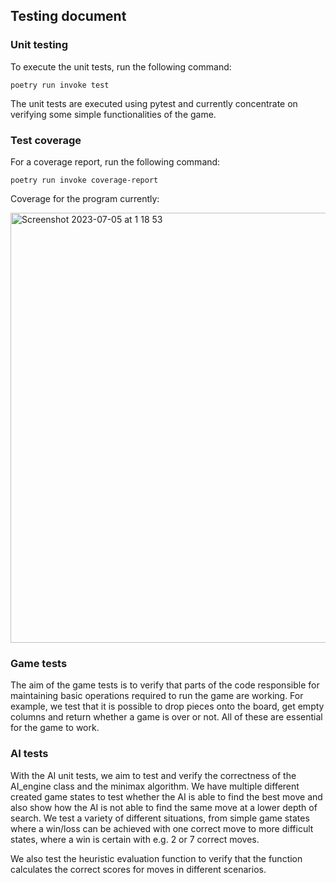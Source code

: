 ## Testing document

### Unit testing

To execute the unit tests, run the following command:

```poetry run invoke test```

The unit tests are executed using pytest and currently concentrate on verifying some simple functionalities of the game.

### Test coverage

For a coverage report, run the following command:

```poetry run invoke coverage-report```

Coverage for the program currently:

<img width="688" alt="Screenshot 2023-07-05 at 1 18 53" src="https://github.com/nicolaskivimaki/tiralabra-K23/assets/86207135/2360abd5-c5db-40c7-a558-66f1e7321c39">

### Game tests

The aim of the game tests is to verify that parts of the code responsible for maintaining basic operations required to run the game are working. For example, we test that it is possible to drop pieces onto the board, get empty columns and return whether a game is over or not. All of these are essential for the game to work.

### AI tests

With the AI unit tests, we aim to test and verify the correctness of the AI_engine class and the minimax algorithm. We have multiple different created game states to test whether the AI is able to find the best move and also show how the AI is not able to find the same move at a lower depth of search. We test a variety of different situations, from simple game states where a win/loss can be achieved with one correct move to more difficult states, where a win is certain with e.g. 2 or 7 correct moves.

We also test the heuristic evaluation function to verify that the function calculates the correct scores for moves in different scenarios.

